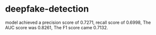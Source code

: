 # deepfake-detection






model achieved a precision score of 0.7271,
recall score of 0.6998, 
The AUC score was 0.8261, 
The F1 score came 0.7132. 
